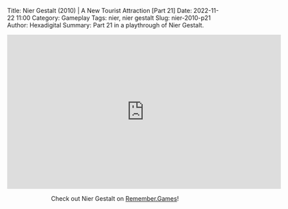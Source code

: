 Title: Nier Gestalt (2010) | A New Tourist Attraction [Part 21]
Date: 2022-11-22 11:00
Category: Gameplay
Tags: nier,  nier gestalt
Slug: nier-2010-p21
Author: Hexadigital
Summary: Part 21 in a playthrough of Nier Gestalt.

<center><iframe src="https://www.youtube.com/embed/47lrW2W8Me8?feature=oembed" allow="accelerometer; autoplay; encrypted-media; gyroscope; picture-in-picture" width="640" height="360" frameborder="0"></iframe>

Check out Nier Gestalt on [Remember.Games](https://remember.games/game/2307/nier/)!</center>